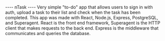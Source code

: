 ---- nTask ----
Very simple "to-do" app that allows users to sign in with auth, upload a task to their list and check when the task has been completed.
This app was made with React, Node.js, Express, PostgreSQL, and Superagent. React is the front end framework, Superagent is the HTTP client that makes requests to the back end. Express is the middleware that communicates and queries the database. 
